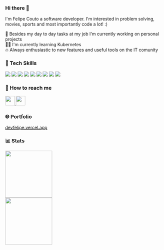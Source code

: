 ### Hi there 👋

I'm Felipe Couto a software developer. I'm interested in problem solving, movies, sports and most importantly code a lot! :)

🧰 Besides my day to day tasks at my job I'm currently working on personal projects
<br/>
👨‍🎓 I'm currently learning Kubernetes
<br/>
🔥 Always enthusiastic to new features and useful tools on the IT comunity


### 💼 Tech Skills
![](https://img.shields.io/badge/Framework-React-informational?style=flat&logo=react&color=61DAFB)
![](https://img.shields.io/badge/Framework-Angular-informational?style=flat&logo=angular&color=FF0000)
![](https://img.shields.io/badge/Code-Typescript-informational?style=flat&logo=typescript&logoColor=white)
![](https://img.shields.io/badge/Framework-Dotnet-informational?style=flat&logo=dotnet&logoColor=white)
![](https://img.shields.io/badge/Framework-Nest-informational?style=flat&logo=NestJs&color=FF0000)
![](https://img.shields.io/badge/Framework-node.js-informational?style=flat&logo=node.js&logoColor=white&color=6cc24a)
![](https://img.shields.io/badge/Container-Docker-informational?style=flat&logo=Docker&color=1D63ED)
![](https://img.shields.io/badge/Database-PostgreSQL-informational?style=flat&logo=PostgreSQL&color=336791)
![](https://img.shields.io/badge/Database-MongoDB-informational?style=flat&logo=mongodb&logoColor=white&color=215732)


### 🤝 How to reach me

<a href="https://www.linkedin.com/in/felipecoutodarocha" target="_blank">
<img src="https://camo.githubusercontent.com/e9592fd6ea20b888ed3c7621d8c7257835af4f2e7232e92f5db4e9e2e4e91380/68747470733a2f2f6564656e742e6769746875622e696f2f537570657254696e7949636f6e732f696d616765732f7376672f6c696e6b6564696e2e737667" width="30px" height="30px" />
</a>

<a href="mailto: felype@fcouto.dev">
<img src="https://camo.githubusercontent.com/39e81350f83b315e27ebc7633c5855591a59a6480975735c7d379d91eecbc4cb/68747470733a2f2f6564656e742e6769746875622e696f2f537570657254696e7949636f6e732f696d616765732f7376672f676d61696c2e737667" width="30px" height="30px" />
</a>

### 🌐 Portfolio
 [devfelipe.vercel.app](https://devfelipe.vercel.app/)

### 📊 Stats

<section> 
  <img style='display: block' height='150em' src='https://github-readme-stats.vercel.app/api?username=felipehimself&show_icons=true&theme=tokyonight' />
  <img style='display: block'  height='150em' src='https://github-readme-stats.vercel.app/api/top-langs/?username=felipehimself&layout=compact' />
</section>

